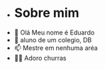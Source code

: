 - # Sobre mim
- 👋 Olá Meu nome é Eduardo
- 👀 aluno de um colegio, DB
- 📫 Mestre em nenhuma aréa
- 👨‍🦽 Adoro churras
